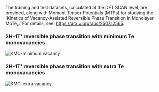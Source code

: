 The training and test datasets, calculated at the DFT SCAN level, are provided, along with Moment Tensor Potentials (MTPs) for studying the 'Kinetics of Vacancy-Assisted Reversible Phase Transition in Monolayer MoTe₂.' For details, see: https://arxiv.org/abs/2507.12565.

### 2H-1T' reversible phase transition with minimum Te monovacancies
![KMC-minimum vacancy](https://github.com/user-attachments/assets/2859efcb-2a03-4c36-98bd-fbd8d9d39840)

### 2H-1T' reversible phase transition with extra Te monovacancies
![KMC-extra vacancy](https://github.com/user-attachments/assets/ad274b1b-7f43-4d61-a72b-d731f1ca5bd8)
